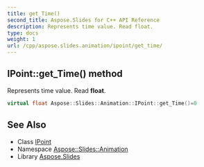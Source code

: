 ```yaml
---
title: get_Time()
second_title: Aspose.Slides for C++ API Reference
description: Represents time value. Read float.
type: docs
weight: 1
url: /cpp/aspose.slides.animation/ipoint/get_time/
---
```

## IPoint::get_Time() method


Represents time value. Read **float**.

```cpp
virtual float Aspose::Slides::Animation::IPoint::get_Time()=0
```

## See Also

* Class [IPoint](./)
* Namespace [Aspose::Slides::Animation](../)
* Library [Aspose.Slides](../../)